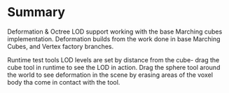 # Summary
Deformation & Octree LOD support working with the base Marching cubes implementation.
Deformation builds from the work done in base Marching Cubes, and Vertex factory branches.

Runtime test tools
LOD levels are set by distance from the cube- drag the cube tool in runtime to see the LOD in action.
Drag the sphere tool around the world to see deformation in the scene by erasing areas of the voxel body tha come in contact with the tool.
